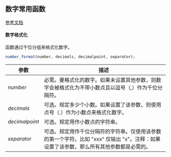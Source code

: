 ## 数字常用函数

[参考文档](http://www.w3school.com.cn/php/php_ref_string.asp)

#### 数字格式化

函数通过千位分组来格式化数字。

```php
number_format(number, decimals, decimalpoint, separator);
```

| 参数             | 描述                                       |
| -------------- | ---------------------------------------- |
| *number*       | 必需。要格式化的数字。如果未设置其他参数，则数字会被格式化为不带小数点且以逗号（,）作为千位分隔符。 |
| *decimals*     | 可选。规定多少个小数。如果设置了该参数，则使用点号（.）作为小数点来格式化数字。 |
| *decimalpoint* | 可选。规定用作小数点的字符串。                          |
| *separator*    | 可选。规定用作千位分隔符的字符串。仅使用该参数的第一个字符。比如 "xxx" 仅输出 "x"。注释：如果设置了该参数，那么所有其他参数都是必需的。 |